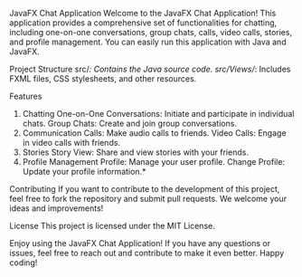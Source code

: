 JavaFX Chat Application
Welcome to the JavaFX Chat Application! This application provides a comprehensive set of functionalities for chatting, including one-on-one conversations, group chats, calls, video calls, stories, and profile management. You can easily run this application with Java and JavaFX.


Project Structure
src/*: Contains the Java source code.
src/Views/*: Includes FXML files, CSS stylesheets, and other resources.


Features
1. Chatting
One-on-One Conversations: Initiate and participate in individual chats.
Group Chats: Create and join group conversations.
2. Communication
Calls: Make audio calls to friends.
Video Calls: Engage in video calls with friends.
3. Stories
Story View: Share and view stories with your friends.
4. Profile Management
Profile: Manage your user profile.
Change Profile: Update your profile information.*

Contributing
If you want to contribute to the development of this project, feel free to fork the repository and submit pull requests. We welcome your ideas and improvements!

License
This project is licensed under the MIT License.

Enjoy using the JavaFX Chat Application! If you have any questions or issues, feel free to reach out and contribute to make it even better. Happy coding!


